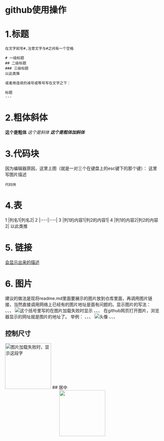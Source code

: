 # github使用操作

# 1.标题
```
在文字前写#,注意文字与#之间有一个空格

# 一级标题
## 二级标题
### 三级标题
以此类推 

或者用连续的减号或等号写在文字之下：

标题
---
```


# 2.粗体斜体

**这个是粗体**
*这个是斜体*
***这个是粗体加斜体***

# 3.代码块
因为编辑器原因，这里上图（就是一对三个在键盘上的esc键下的那个键）： 
这里写图片描述
  ```
  代码块
  ```
  
  
# 4.表
1 |列名1|列名2|
2 |:---|:---|
3 |列1的内容1|列2的内容1|
4 |列1的内容2|列2的内容2|
以此类推 

# 5. 链接

[会显示出来的描述](跳转网址)


# 6. 图片
建议的做法是现将readme.md里面要展示的图片放到仓库里面，再调用图片链接，当然直接调用网络上已经有的图片地址是面有问题的。显示图片的写法：
、、、
![这个括号里写的在图片加载失败时显示](图片网址)
、、、
在github网页打开图片，浏览器显示的网址就是图片的地址了。 
举例：
、、、
![头像](https://github.com/HeTingwei/ReadmeLearn/blob/master/avatar1.jpg)
、、、

## 控制尺寸
<img src="https://github.com/HeTingwei/ReadmeLearn/blob/master/avatar1.jpg" width="150" height="150" alt="图片加载失败时，显示这段字"/>
## 居中
<div align=center><img width="150" height="150" src="https://github.com/HeTingwei/ReadmeLearn/blob/master/avatar1.jpg"/></div>



